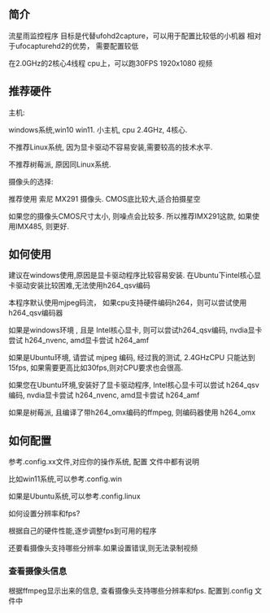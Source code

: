 

## 简介

流星雨监控程序
目标是代替ufohd2capture，可以用于配置比较低的小机器
相对于ufocapturehd2的优势， 需要配置较低

在2.0GHz的2核心4线程 cpu上，可以跑30FPS 1920x1080 视频



## 推荐硬件

主机: 

windows系统,win10 win11. 小主机, cpu 2.4GHz, 4核心. 

不推荐Linux系统, 因为显卡驱动不容易安装,需要较高的技术水平.

不推荐树莓派, 原因同Linux系统. 



摄像头的选择: 

推荐使用 索尼 MX291 摄像头. CMOS底比较大,适合拍摄星空

如果您的摄像头CMOS尺寸太小, 则噪点会比较多. 所以推荐IMX291这款, 如果使用IMX485, 则更好.



## 如何使用


建议在windows使用,原因是显卡驱动程序比较容易安装. 在Ubuntu下intel核心显卡驱动安装比较困难,无法使用h264_qsv编码



本程序默认使用mjpeg码流， 如果cpu支持硬件编码h264，则可以尝试使用h264_qsv编码器


如果是windows环境 , 且是 Intel核心显卡, 则可以尝试h264_qsv编码, nvdia显卡尝试 h264_nvenc, amd显卡尝试 h264_amf

如果是Ubuntu环境, 请尝试 mjpeg 编码, 经过我的测试, 2.4GHzCPU 只能达到15fps, 如果需要更高比如30fps,则对CPU要求也会很高.

如果您在Ubuntu环境,安装好了显卡驱动程序, Intel核心显卡可以尝试 h264_qsv 编码, nvdia显卡尝试 h264_nvenc, amd显卡尝试 h264_amf

如果是树莓派, 且编译了带h264_omx编码的ffmpeg, 则编码器使用 h264_omx


## 如何配置

参考.config.xx文件,对应你的操作系统, 配置 文件中都有说明

比如win11系统,可以参考.config.win

如果是Ubuntu系统,可以参考.config.linux


如何设置分辨率和fps?

根据自己的硬件性能,逐步调整fps到可用的程序

还要看摄像头支持哪些分辨率.如果设置错误,则无法录制视频


### 查看摄像头信息


根据ffmpeg显示出来的信息, 查看摄像头支持哪些分辨率和fps. 配置到.config 文件中


